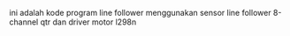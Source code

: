 ini adalah kode program line follower menggunakan sensor line follower 8-channel qtr dan driver motor l298n
